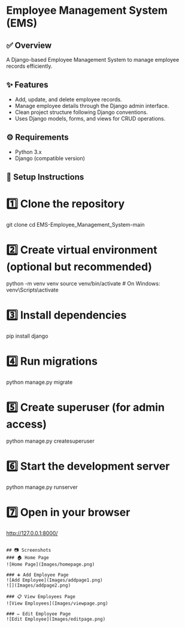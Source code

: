 # Employee Management System (EMS)

## ✅ Overview
A Django-based Employee Management System to manage employee records efficiently.

## ✨ Features
- Add, update, and delete employee records.
- Manage employee details through the Django admin interface.
- Clean project structure following Django conventions.
- Uses Django models, forms, and views for CRUD operations.

## ⚙️ Requirements
- Python 3.x
- Django (compatible version)

## 🚀 Setup Instructions

# 1️⃣ Clone the repository
git clone <your-repo-url>
cd EMS-Employee_Management_System-main

# 2️⃣ Create virtual environment (optional but recommended)
python -m venv venv
source venv/bin/activate  # On Windows: venv\Scripts\activate

# 3️⃣ Install dependencies
pip install django

# 4️⃣ Run migrations
python manage.py migrate

# 5️⃣ Create superuser (for admin access)
python manage.py createsuperuser

# 6️⃣ Start the development server
python manage.py runserver

# 7️⃣ Open in your browser
http://127.0.0.1:8000/
```

## 📷 Screenshots
### 🏠 Home Page
![Home Page](Images/homepage.png)

### ➕ Add Employee Page
![Add Employee](Images/addpage1.png)
![](Images/addpage2.png)

### 📋 View Employees Page
![View Employees](Images/viewpage.png)

### ✏️ Edit Employee Page
![Edit Employee](Images/editpage.png)

